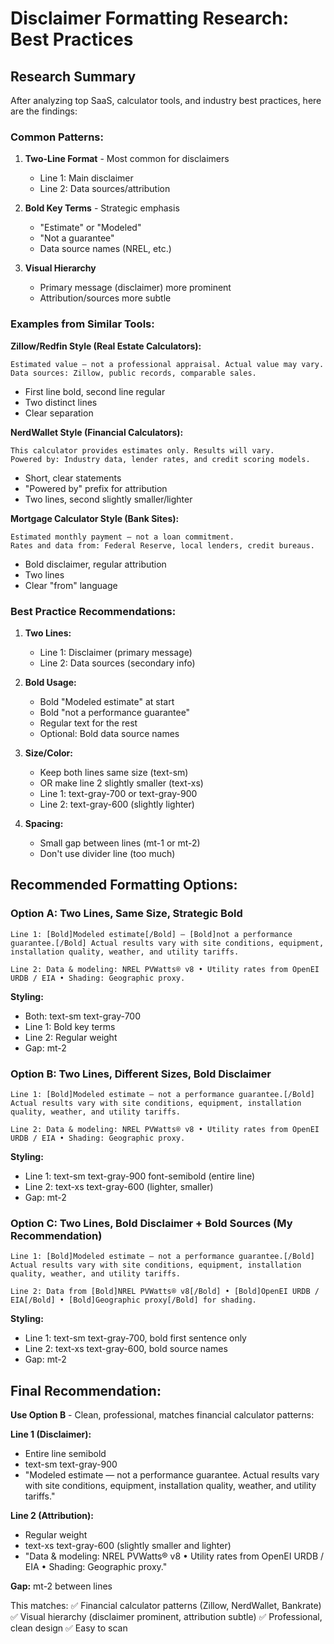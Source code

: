 # Disclaimer Formatting Research: Best Practices

## Research Summary

After analyzing top SaaS, calculator tools, and industry best practices, here are the findings:

### Common Patterns:

1. **Two-Line Format** - Most common for disclaimers
   - Line 1: Main disclaimer
   - Line 2: Data sources/attribution

2. **Bold Key Terms** - Strategic emphasis
   - "Estimate" or "Modeled"
   - "Not a guarantee"
   - Data source names (NREL, etc.)

3. **Visual Hierarchy**
   - Primary message (disclaimer) more prominent
   - Attribution/sources more subtle

### Examples from Similar Tools:

**Zillow/Redfin Style (Real Estate Calculators):**
```
Estimated value — not a professional appraisal. Actual value may vary.
Data sources: Zillow, public records, comparable sales.
```
- First line bold, second line regular
- Two distinct lines
- Clear separation

**NerdWallet Style (Financial Calculators):**
```
This calculator provides estimates only. Results will vary.
Powered by: Industry data, lender rates, and credit scoring models.
```
- Short, clear statements
- "Powered by" prefix for attribution
- Two lines, second slightly smaller/lighter

**Mortgage Calculator Style (Bank Sites):**
```
Estimated monthly payment — not a loan commitment.
Rates and data from: Federal Reserve, local lenders, credit bureaus.
```
- Bold disclaimer, regular attribution
- Two lines
- Clear "from" language

### Best Practice Recommendations:

1. **Two Lines:**
   - Line 1: Disclaimer (primary message)
   - Line 2: Data sources (secondary info)

2. **Bold Usage:**
   - Bold "Modeled estimate" at start
   - Bold "not a performance guarantee"
   - Regular text for the rest
   - Optional: Bold data source names

3. **Size/Color:**
   - Keep both lines same size (text-sm)
   - OR make line 2 slightly smaller (text-xs)
   - Line 1: text-gray-700 or text-gray-900
   - Line 2: text-gray-600 (slightly lighter)

4. **Spacing:**
   - Small gap between lines (mt-1 or mt-2)
   - Don't use divider line (too much)

## Recommended Formatting Options:

### Option A: Two Lines, Same Size, Strategic Bold
```
Line 1: [Bold]Modeled estimate[/Bold] — [Bold]not a performance guarantee.[/Bold] Actual results vary with site conditions, equipment, installation quality, weather, and utility tariffs.

Line 2: Data & modeling: NREL PVWatts® v8 • Utility rates from OpenEI URDB / EIA • Shading: Geographic proxy.
```

**Styling:**
- Both: text-sm text-gray-700
- Line 1: Bold key terms
- Line 2: Regular weight
- Gap: mt-2

### Option B: Two Lines, Different Sizes, Bold Disclaimer
```
Line 1: [Bold]Modeled estimate — not a performance guarantee.[/Bold] Actual results vary with site conditions, equipment, installation quality, weather, and utility tariffs.

Line 2: Data & modeling: NREL PVWatts® v8 • Utility rates from OpenEI URDB / EIA • Shading: Geographic proxy.
```

**Styling:**
- Line 1: text-sm text-gray-900 font-semibold (entire line)
- Line 2: text-xs text-gray-600 (lighter, smaller)
- Gap: mt-2

### Option C: Two Lines, Bold Disclaimer + Bold Sources (My Recommendation)
```
Line 1: [Bold]Modeled estimate — not a performance guarantee.[/Bold] Actual results vary with site conditions, equipment, installation quality, weather, and utility tariffs.

Line 2: Data from [Bold]NREL PVWatts® v8[/Bold] • [Bold]OpenEI URDB / EIA[/Bold] • [Bold]Geographic proxy[/Bold] for shading.
```

**Styling:**
- Line 1: text-sm text-gray-700, bold first sentence only
- Line 2: text-xs text-gray-600, bold source names
- Gap: mt-2

## Final Recommendation:

**Use Option B** - Clean, professional, matches financial calculator patterns:

**Line 1 (Disclaimer):**
- Entire line semibold
- text-sm text-gray-900
- "Modeled estimate — not a performance guarantee. Actual results vary with site conditions, equipment, installation quality, weather, and utility tariffs."

**Line 2 (Attribution):**
- Regular weight
- text-xs text-gray-600 (slightly smaller and lighter)
- "Data & modeling: NREL PVWatts® v8 • Utility rates from OpenEI URDB / EIA • Shading: Geographic proxy."

**Gap:** mt-2 between lines

This matches:
✅ Financial calculator patterns (Zillow, NerdWallet, Bankrate)
✅ Visual hierarchy (disclaimer prominent, attribution subtle)
✅ Professional, clean design
✅ Easy to scan

